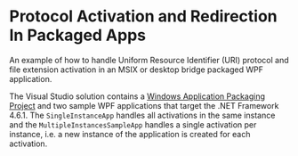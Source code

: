 # Protocol Activation and Redirection In Packaged Apps

An example of how to handle Uniform Resource Identifier (URI) protocol and file extension activation in an MSIX or desktop bridge packaged WPF application.

The Visual Studio solution contains a [Windows Application Packaging Project](https://docs.microsoft.com/en-us/windows/uwp/porting/desktop-to-uwp-packaging-dot-net) and two sample WPF applications that target the .NET Framework 4.6.1. The `SingleInstanceApp` handles all activations in the same instance and the `MultipleInstancesSampleApp` handles a single activation per instance, i.e. a new instance of the application is created for each activation.